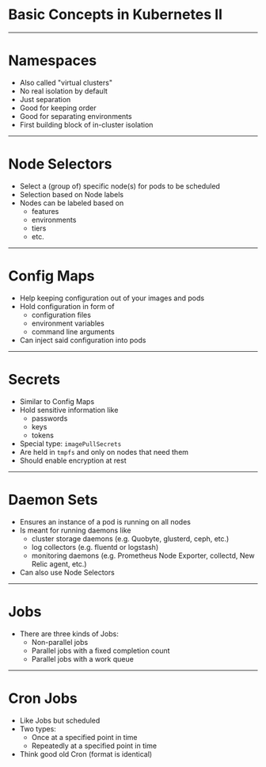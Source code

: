 # Basic Concepts in Kubernetes II

---

# Namespaces

- Also called "virtual clusters"
- No real isolation by default
- Just separation
- Good for keeping order
- Good for separating environments
- First building block of in-cluster isolation

---

# Node Selectors

- Select a (group of) specific node(s) for pods to be scheduled
- Selection based on Node labels
- Nodes can be labeled based on
  - features
  - environments
  - tiers
  - etc.

---

# Config Maps

- Help keeping configuration out of your images and pods
- Hold configuration in form of
  - configuration files
  - environment variables
  - command line arguments
- Can inject said configuration into pods

---

# Secrets

- Similar to Config Maps
- Hold sensitive information like
  - passwords
  - keys
  - tokens
- Special type: `imagePullSecrets`
- Are held in `tmpfs` and only on nodes that need them
- Should enable encryption at rest

---

# Daemon Sets

- Ensures an instance of a pod is running on all nodes
- Is meant for running daemons like
  - cluster storage daemons (e.g. Quobyte, glusterd, ceph, etc.)
  - log collectors (e.g. fluentd or logstash)
  - monitoring daemons (e.g. Prometheus Node Exporter, collectd, New Relic agent, etc.)
- Can also use Node Selectors

---

# Jobs

- There are three kinds of Jobs:
  - Non-parallel jobs
  - Parallel jobs with a fixed completion count
  - Parallel jobs with a work queue

---

# Cron Jobs

- Like Jobs but scheduled
- Two types:
  - Once at a specified point in time
  - Repeatedly at a specified point in time
- Think good old Cron (format is identical)